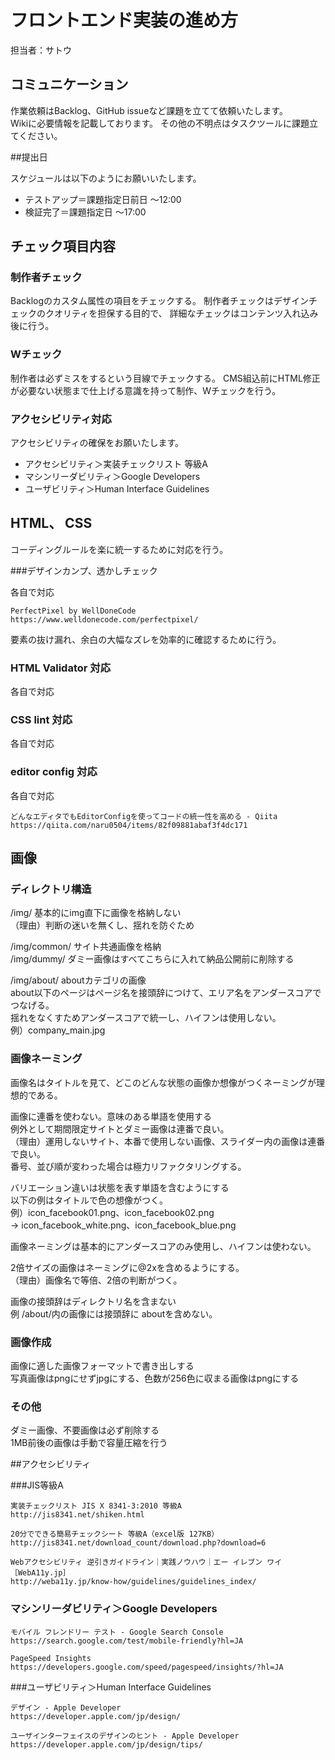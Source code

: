 # フロントエンド実装の進め方

担当者：サトウ

## コミュニケーション

作業依頼はBacklog、GitHub issueなど課題を立てて依頼いたします。  
Wikiに必要情報を記載しております。
その他の不明点はタスクツールに課題立てください。

##提出日

スケジュールは以下のようにお願いいたします。

- テストアップ＝課題指定日前日 〜12:00 
- 検証完了＝課題指定日 〜17:00 

## チェック項目内容

### 制作者チェック

Backlogのカスタム属性の項目をチェックする。
制作者チェックはデザインチェックのクオリティを担保する目的で、
詳細なチェックはコンテンツ入れ込み後に行う。

### Wチェック

制作者は必ずミスをするという目線でチェックする。
CMS組込前にHTML修正が必要ない状態まで仕上げる意識を持って制作、Wチェックを行う。

### アクセシビリティ対応

アクセシビリティの確保をお願いたします。

- アクセシビリティ＞実装チェックリスト 等級A
- マシンリーダビリティ＞Google Developers 
- ユーザビリティ＞Human Interface Guidelines

## HTML、 CSS

コーディングルールを楽に統一するために対応を行う。

###デザインカンプ、透かしチェック

各自で対応

```
PerfectPixel by WellDoneCode
https://www.welldonecode.com/perfectpixel/
```

要素の抜け漏れ、余白の大幅なズレを効率的に確認するために行う。

### HTML Validator 対応

各自で対応

### CSS lint 対応

各自で対応

### editor config 対応

各自で対応

```
どんなエディタでもEditorConfigを使ってコードの統一性を高める - Qiita
https://qiita.com/naru0504/items/82f09881abaf3f4dc171
```

## 画像

### ディレクトリ構造

/img/ 基本的にimg直下に画像を格納しない  
（理由）判断の迷いを無くし、揺れを防ぐため

/img/common/ サイト共通画像を格納  
/img/dummy/ ダミー画像はすべてこちらに入れて納品公開前に削除する  

/img/about/ aboutカテゴリの画像  
about以下のページはページ名を接頭辞につけて、エリア名をアンダースコアでつなげる。    
揺れをなくすためアンダースコアで統一し、ハイフンは使用しない。  
例）company_main.jpg

### 画像ネーミング

画像名はタイトルを見て、どこのどんな状態の画像か想像がつくネーミングが理想的である。  

画像に連番を使わない。意味のある単語を使用する  
例外として期間限定サイトとダミー画像は連番で良い。   
（理由）運用しないサイト、本番で使用しない画像、スライダー内の画像は連番で良い。  
番号、並び順が変わった場合は極力リファクタリングする。

バリエーション違いは状態を表す単語を含むようにする  
以下の例はタイトルで色の想像がつく。  
例）icon_facebook01.png、icon_facebook02.png   
→ icon_facebook_white.png、icon_facebook_blue.png

画像ネーミングは基本的にアンダースコアのみ使用し、ハイフンは使わない。

2倍サイズの画像はネーミングに@2xを含めるようにする。  
（理由）画像名で等倍、2倍の判断がつく。

画像の接頭辞はディレクトリ名を含まない  
例 /about/内の画像には接頭辞に aboutを含めない。

### 画像作成

画像に適した画像フォーマットで書き出しする  
写真画像はpngにせずjpgにする、色数が256色に収まる画像はpngにする

### その他

ダミー画像、不要画像は必ず削除する  
1MB前後の画像は手動で容量圧縮を行う


##アクセシビリティ 

###JIS等級A

```
実装チェックリスト JIS X 8341-3:2010 等級A
http://jis8341.net/shiken.html
```
```
20分でできる簡易チェックシート 等級A（excel版 127KB）
http://jis8341.net/download_count/download.php?download=6
```
```
Webアクセシビリティ 逆引きガイドライン｜実践ノウハウ｜エー イレブン ワイ［WebA11y.jp］
http://weba11y.jp/know-how/guidelines/guidelines_index/
```

### マシンリーダビリティ＞Google Developers

```
モバイル フレンドリー テスト - Google Search Console
https://search.google.com/test/mobile-friendly?hl=JA
```

```
PageSpeed Insights
https://developers.google.com/speed/pagespeed/insights/?hl=JA
```

###ユーザビリティ＞Human Interface Guidelines

```
デザイン - Apple Developer
https://developer.apple.com/jp/design/
```

```
ユーザインターフェイスのデザインのヒント - Apple Developer
https://developer.apple.com/jp/design/tips/
```